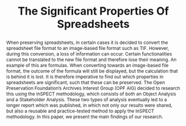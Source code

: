 ---
abstract: 'When preserving spreadsheets, in certain cases it is decided to convert
  the spreadsheet file format to an image-based file format such as TIF. However,
  during this conversion, a loss of information can occur. Certain functionalities
  cannot be translated to the new file format and therefore lose their meaning. An
  example of this are formulas. When converting towards an image-based file format,
  the outcome of the formula will still be displayed, but the calculation that is
  behind it is lost. It is therefore imperative to find out which properties in spreadsheets
  are significant, such that these can be preserved. The Open Preservation Foundation’s
  Archives Interest Group (OPF AIG) decided to research this using the InSPECT methodology,
  which consists of both an Object Analysis and a Stakeholder Analysis. These two
  types of analysis eventually led to a longer report which was published, in which
  not only our results were shared, but also a reusable and practice-tested method
  to apply the InSPECT methodology. In this paper, we present the main findings of
  our research.

  '
creators:
- Van Veenendaal, Remco
- Wijsman, Lotte
- Skødt, Asbjørn
- Sein, Kati
- Takema, Jacob
- O’sullivan, Jack
date: null
document_url: https://services.phaidra.univie.ac.at/api/object/o:1424921/download
grand_parent: iPRES
institutions:
- National Archives of the Netherlands
- Danish National Archives
- National Archives of Estonia
- Preservica
keywords:
- significant properties
- spreadsheets
- preservation
- object analysis
- stakeholder analysis
landing_page_url: https://phaidra.univie.ac.at/o:1424921
language: eng
layout: publication
license: CC BY 4.0 International
notes_url: null
parent: iPRES 2021
presentation_url: null
publication_type: paper
size: 214333
source_name: iPRES
title: The Significant Properties Of Spreadsheets
year: 2021
---